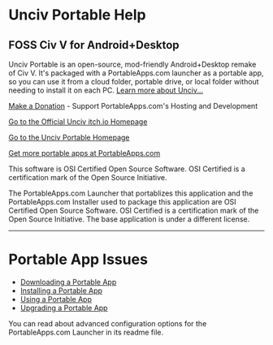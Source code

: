# Unciv Portable Help
## FOSS Civ V for Android+Desktop

Unciv Portable is an open-source, mod-friendly Android+Desktop remake of Civ V. It's packaged with a PortableApps.com launcher as a portable app, so you can use it from a cloud folder, portable drive, or local folder without needing to install it on each PC. [Learn more about Unciv...](https://github.com/yairm210/UnCiv)

[Make a Donation](https://portableapps.com/donate) - Support PortableApps.com's Hosting and Development

[Go to the Official Unciv itch.io Homepage](https://yairm210.itch.io/unciv)

[Go to the Unciv Portable Homepage](https://raw.githubusercontent.com/jgonyea/UncivPortable)

[Get more portable apps at PortableApps.com](https://portableapps.com/)

This software is OSI Certified Open Source Software. OSI Certified is a certification mark of the Open Source Initiative.

The PortableApps.com Launcher that portablizes this application and the PortableApps.com Installer used to package this application are OSI Certified Open Source Software. OSI Certified is a certification mark of the Open Source Initiative. The base application is under a different license.

---

# Portable App Issues

* [Downloading a Portable App](https://portableapps.com/support/portable_app#downloading)
* [Installing a Portable App](https://portableapps.com/support/portable_app#installing)
* [Using a Portable App](https://portableapps.com/support/portable_app#using)
* [Upgrading a Portable App](https://portableapps.com/support/portable_app#upgrading)
	
You can read about advanced configuration options for the PortableApps.com Launcher in its readme file.
